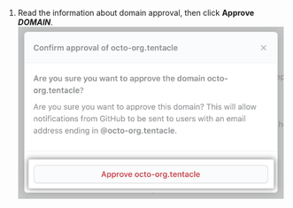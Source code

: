 1. Read the information about domain approval, then click **Approve _DOMAIN_**.
    !["Approve DOMAIN" button in confirmation dialog](/assets/images/help/organizations/domains-approve-domain.png)
